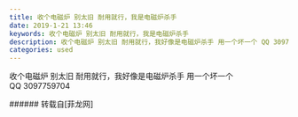 ```yaml
---
title: 收个电磁炉 别太旧 耐用就行，我是电磁炉杀手
date: 2019-1-21 13:46
keywords: 收个电磁炉 别太旧 耐用就行，我是电磁炉杀手
description: 收个电磁炉 别太旧 耐用就行，我好像是电磁炉杀手 用一个坏一个 QQ 3097759704
categories: used
---
```

<td class="t_f" id="postmessage_2756327">

收个电磁炉 别太旧 耐用就行，我好像是电磁炉杀手 用一个坏一个 <br/>
QQ 3097759704<br/>
</td>
###### 转载自[菲龙网]